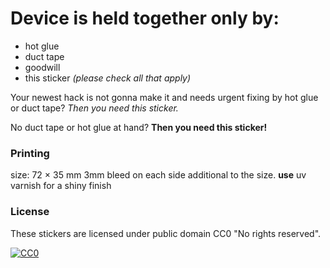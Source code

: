 Device is held together only by:
=========
* hot glue
* duct tape
* goodwill
* this sticker
*(please check all that apply)*

Your newest hack is not gonna make it and needs urgent fixing by hot glue or duct tape?
*Then you need this sticker.*

No duct tape or hot glue at hand?
**Then you need this sticker!**


### Printing

size: 72 × 35 mm
3mm bleed on each side additional to the size.
**use** uv varnish for a shiny finish

### License

These stickers are licensed under public domain CC0 "No rights reserved".

[![CC0](http://i.creativecommons.org/p/zero/1.0/88x31.png)](http://creativecommons.org/publicdomain/zero/1.0/)

